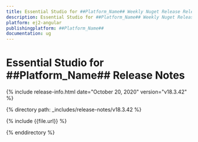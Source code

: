```yaml
---
title: Essential Studio for ##Platform_Name## Weekly Nuget Release Release Notes  
description: Essential Studio for ##Platform_Name## Weekly Nuget Release Release Notes  
platform: ej2-angular
publishingplatform: ##Platform_Name##
documentation: ug
---
```


# Essential Studio for  ##Platform_Name##  Release Notes  

{% include release-info.html date="October 20, 2020"   version="v18.3.42"  %} 

{% directory path: _includes/release-notes/v18.3.42 %}

{% include {{file.url}} %}

{% enddirectory %}
